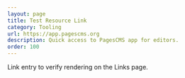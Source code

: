 ```yaml
---
layout: page
title: Test Resource Link
category: Tooling
url: https://app.pagescms.org
description: Quick access to PagesCMS app for editors.
order: 100
---
```

Link entry to verify rendering on the Links page.
